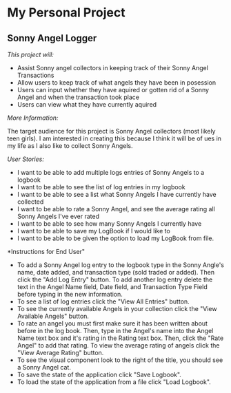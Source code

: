 # My Personal Project

## Sonny Angel Logger

*This project will:*
- Assist Sonny angel collectors in keeping track of their Sonny Angel Transactions
- Allow users to keep track of what angels they have been in posession
- Users can input whether they have aquired or gotten rid of a Sonny Angel and when the transaction took place
- Users can view what they have currently aquired


*More Information:*

The target audience for this project is Sonny Angel collectors (most likely teen girls). I am interested in creating this because I think it will be of ues in my life as I also like to collect Sonny Angels. 

*User Stories:*

- I want to be able to add multiple logs entries of Sonny Angels to a logbook
- I want to be able to see the list of log entries in my logbook
- I want to be able to see a list what Sonny Angels I have currently have collected
- I want to be able to rate a Sonny Angel, and see the average rating all Sonny Angels I've ever rated
- I want to be able to see how many Sonny Angels I currently have 
- I want to be able to save my LogBook if I would like to
- I want to be able to be given the option to load my LogBook from file.

*Instructions for End User"

- To add a Sonny Angel log entry to the logbook type in the Sonny Angle's name, date added, and transaction type (sold traded or added). Then click the "Add Log Entry" button. To add another log entry delete the text in the Angel Name field, Date field, and Transaction Type Field before typing in the new information. 
- To see a list of log entries click the "View All Entries" button.
- To see the currently available Angels in your collection click the "View Available Angels" button.
- To rate an angel you must first make sure it has been written about before in the log book. Then, type in the Angel's name into the Angel Name text box and it's rating in the Rating text box. Then, click the "Rate Angel" to add that rating. To view the average rating of angels click the "View Average Rating" button. 
- To see the visual component look to the right of the title, you should see a Sonny Angel cat. 
- To save the state of the application click "Save Logbook".
- To load the state of the application from a file click "Load Logbook".